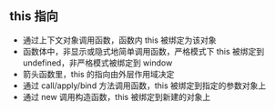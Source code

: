 ## this 指向

- 通过上下文对象调用函数，函数内 this 被绑定为该对象
- 函数体中，非显示或隐式地简单调用函数，严格模式下 this 被绑定到 undefined，非严格模式被绑定到 window
- 箭头函数里，this 的指向由外层作用域决定
- 通过 call/apply/bind 方法调用函数，this 被绑定到指定的参数对象上
- 通过 new 调用构造函数，this 被绑定到新建的对象上
